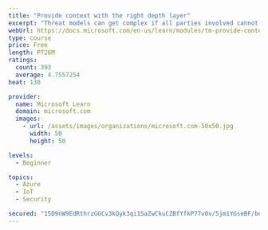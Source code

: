 ```yaml
---
title: "Provide context with the right depth layer"
excerpt: "Threat models can get complex if all parties involved cannot agree on a data-flow diagram depth layer that provides enough context to satisfy requirements"
webUrl: https://docs.microsoft.com/en-us/learn/modules/tm-provide-context-with-the-right-depth-layer/
type: course
price: Free
length: PT26M
ratings:
  count: 393
  average: 4.7557254
heat: 130

provider:
  name: Microsoft Learn
  domain: microsoft.com
  images:
    - url: /assets/images/organizations/microsoft.com-50x50.jpg
      width: 50
      height: 50

levels:
  - Beginner

topics:
  - Azure
  - IoT
  - Security

secured: "15D9nW9EdRthrzGGCv3kQyk3qi1SaZwCkuCZBfYfkP77v0v/5jm1YGseBF/boZuefXaQNXfj3PDY41AG8hi/bRIhum81wIoKfWLTpA2C27/KfkBTqr+1CnSXEGccKo/62ZY/xCK2m+CX0s0UoeBX3/2WwGSnDjI6XLOoNTytZRDBv3banmYclGJAgoEwDE26EYBIXXaBHs/ruQkb3zfwiWaVX5B/ysTMgeDImM/xK+xyH4zqU3TLxWlutpZ//ZR9ePciQ+dTtZZYyOzsCvNG05VhZKyDslUa93Monh7kLCyc9hX+w40xbAtsZ7EoW6Mb3GoSShAI58+MZ3QK6gO0OvmXWD+0feGa4UYaUcvccGfch3vDX96doPGaGOcHZ8m7pkkPVmtHbMPUlULZwSFGTXgGL21iBmjC5n26h7KwS9c=;ZQDChctE27utmq4XzZ1XnA=="
---
```


